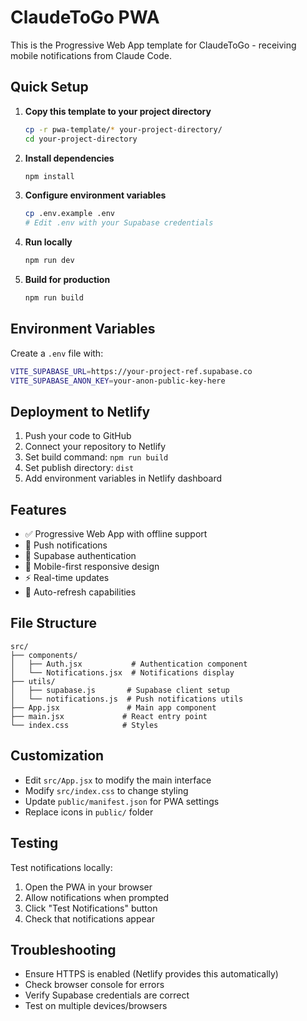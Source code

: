 # ClaudeToGo PWA

This is the Progressive Web App template for ClaudeToGo - receiving mobile notifications from Claude Code.

## Quick Setup

1. **Copy this template to your project directory**
   ```bash
   cp -r pwa-template/* your-project-directory/
   cd your-project-directory
   ```

2. **Install dependencies**
   ```bash
   npm install
   ```

3. **Configure environment variables**
   ```bash
   cp .env.example .env
   # Edit .env with your Supabase credentials
   ```

4. **Run locally**
   ```bash
   npm run dev
   ```

5. **Build for production**
   ```bash
   npm run build
   ```

## Environment Variables

Create a `.env` file with:

```bash
VITE_SUPABASE_URL=https://your-project-ref.supabase.co
VITE_SUPABASE_ANON_KEY=your-anon-public-key-here
```

## Deployment to Netlify

1. Push your code to GitHub
2. Connect your repository to Netlify
3. Set build command: `npm run build`
4. Set publish directory: `dist`
5. Add environment variables in Netlify dashboard

## Features

- ✅ Progressive Web App with offline support
- 🔔 Push notifications
- 🔐 Supabase authentication
- 📱 Mobile-first responsive design
- ⚡ Real-time updates
- 🔄 Auto-refresh capabilities

## File Structure

```
src/
├── components/
│   ├── Auth.jsx           # Authentication component
│   └── Notifications.jsx  # Notifications display
├── utils/
│   ├── supabase.js       # Supabase client setup
│   └── notifications.js  # Push notifications utils
├── App.jsx               # Main app component
├── main.jsx             # React entry point
└── index.css            # Styles
```

## Customization

- Edit `src/App.jsx` to modify the main interface
- Modify `src/index.css` to change styling
- Update `public/manifest.json` for PWA settings
- Replace icons in `public/` folder

## Testing

Test notifications locally:
1. Open the PWA in your browser
2. Allow notifications when prompted
3. Click "Test Notifications" button
4. Check that notifications appear

## Troubleshooting

- Ensure HTTPS is enabled (Netlify provides this automatically)
- Check browser console for errors
- Verify Supabase credentials are correct
- Test on multiple devices/browsers
